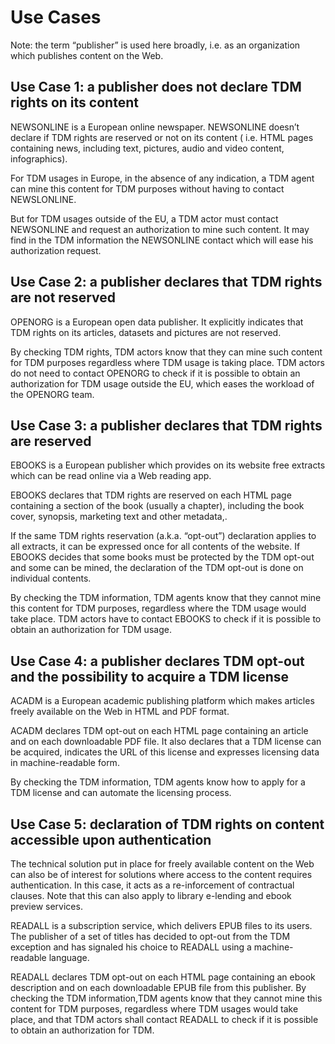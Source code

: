 # Use Cases

Note: the term “publisher” is used here broadly, i.e. as an organization which publishes content on the Web.  

## Use Case 1: a publisher does not declare TDM rights on its content 

NEWSONLINE is a European online newspaper. NEWSONLINE doesn’t declare if TDM rights are reserved or not on its content ( i.e. HTML pages containing news, including text, pictures, audio and video content, infographics).

For TDM usages in Europe, in the absence of any indication, a TDM agent can mine this content for TDM purposes without having to contact NEWSLONLINE. 

But for TDM usages outside of the EU, a TDM actor must contact NEWSONLINE and request an authorization to mine such content. It may find in the TDM information the NEWSONLINE contact which will ease his authorization request.

## Use Case 2: a publisher declares that TDM rights are not reserved

OPENORG is a European open data publisher. It explicitly indicates that TDM rights on its articles, datasets and pictures are not reserved. 

By checking TDM rights, TDM actors know that they can mine such content for TDM purposes regardless where TDM usage is taking place. TDM actors do not need to contact OPENORG to check if it is possible to obtain an authorization for TDM usage outside the EU, which eases the workload of the OPENORG team.

## Use Case 3: a publisher declares that TDM rights are reserved

EBOOKS is a European publisher which provides on its website free extracts which can be read online via a Web reading app. 

EBOOKS declares that TDM rights are reserved on each HTML page containing a section of the book (usually a chapter), including the book cover, synopsis, marketing text and other metadata,. 

If the same TDM rights reservation (a.k.a. “opt-out”) declaration applies to all extracts, it can be expressed once for all contents of the website. If EBOOKS decides that some books must be protected by the TDM opt-out and some can be mined, the declaration of the TDM opt-out is done on individual contents. 

By checking the TDM information, TDM agents know that they cannot mine this content for TDM purposes, regardless where the TDM usage would take place. TDM actors have to contact EBOOKS to check if it is possible to obtain an authorization for TDM usage. 

## Use Case 4: a publisher declares TDM opt-out and the possibility to acquire a TDM license 

ACADM is a European academic publishing platform which makes articles freely available on the Web in HTML and PDF format.

ACADM declares TDM opt-out on each HTML page containing an article and on each downloadable PDF file. It also declares that a TDM license can be acquired, indicates the URL of this license and expresses licensing data in machine-readable form. 

By checking the TDM information, TDM agents know how to apply for a TDM license and can automate the licensing process. 

## Use Case 5:  declaration of TDM rights on content accessible upon authentication

The technical solution put in place for freely available content on the Web can also be of interest for solutions where access to the content requires authentication. In this case, it acts as a re-inforcement of contractual clauses. Note that this can also apply to library e-lending and ebook preview services.

READALL is a subscription service, which delivers EPUB files to its users. The publisher of a set of titles has decided to opt-out from the TDM exception and has signaled his choice to READALL using a machine-readable language. 

READALL declares TDM opt-out on each HTML page containing an ebook description and on each downloadable EPUB file from this publisher.
By checking the TDM information,TDM agents know that they cannot mine this content for TDM purposes, regardless where TDM usages would take place, and that TDM actors shall contact READALL to check if it is possible to obtain an authorization for TDM. 
